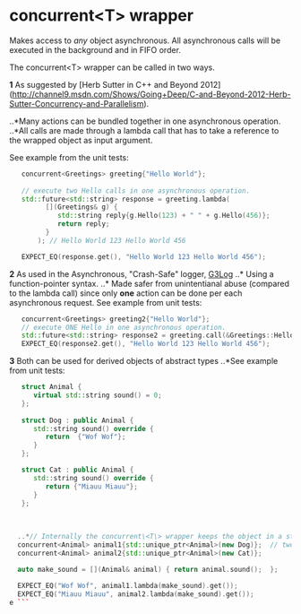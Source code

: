 concurrent\<T\> wrapper
=================================

Makes access to *any* object asynchronous. All asynchronous calls will be executed in the background and in FIFO order.

The concurrent\<T\> wrapper can be called in two ways. 

**1** As suggested by [Herb Sutter in C++ and Beyond 2012] (http://channel9.msdn.com/Shows/Going+Deep/C-and-Beyond-2012-Herb-Sutter-Concurrency-and-Parallelism). 

 ..*Many actions can be bundled together in one asynchronous operation. 
 ..*All calls are made through a lambda call that has to take a reference to the wrapped object as input argument. 

See example from the unit tests:
```cpp
   concurrent<Greetings> greeting{"Hello World"};
   
   // execute two Hello calls in one asynchronous operation. 
   std::future<std::string> response = greeting.lambda( 
         [](Greetings& g) { 
            std::string reply{g.Hello(123) + " " + g.Hello(456)}; 
            return reply;
         }
       ); // Hello World 123 Hello World 456

   EXPECT_EQ(response.get(), "Hello World 123 Hello World 456");
```

**2** As used in the Asynchronous, "Crash-Safe" logger, [G3Log](https://bitbucket.org/KjellKod/g3log) 
..* Using a function-pointer syntax. 
..* Made safer from unintentianal abuse (compared to the lambda call) since only **one** action can be done per each asynchronous request. 
See example from unit tests:
```cpp
   concurrent<Greetings> greeting2{"Hello World"};
   // execute ONE Hello in one asynchronous operation. 
   std::future<std::string> response2 = greeting.call(&Greetings::Hello, 789); 
   EXPECT_EQ(response2.get(), "Hello World 123 Hello World 456");
```


**3** Both can be used for derived objects of abstract types
..*See example from unit tests:
```cpp
   struct Animal {
      virtual std::string sound() = 0;
   };
  
   struct Dog : public Animal {
      std::string sound() override {
         return  {"Wof Wof"};
      }
   };

   struct Cat : public Animal {
      std::string sound() override {
         return {"Miauu Miauu"};
      }
   };
   
   
 
  ..*// Internally the concurrent\<T\> wrapper keeps the object in a std::unique_ptr\<T\>  
  concurrent<Animal> animal1{std::unique_ptr<Animal>(new Dog)};  // two example how this can be achieved
  concurrent<Animal> animal2{std::unique_ptr<Animal>(new Cat)};

  auto make_sound = [](Animal& animal) { return animal.sound();  };
   
  EXPECT_EQ("Wof Wof", animal1.lambda(make_sound).get());
  EXPECT_EQ("Miauu Miauu", animal2.lambda(make_sound).get());
e ```
